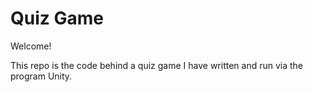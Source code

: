 # Quiz Game

Welcome!

This repo is the code behind a quiz game I have written and run via the program Unity.
